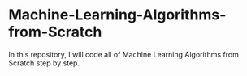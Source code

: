 # Machine-Learning-Algorithms-from-Scratch
In this repository, I will code all of Machine Learning Algorithms from Scratch step by step.
